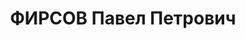 ---
title: ФИРСОВ Павел Петрович
description: "Род. в 1886, Свердловская обл., г. Нижний Тагил, русский. Проживал:\
  \ Свердловская обл., г. Нижний Тагил. Завод № 63, планово-производственный отдел,\
  \ начальник. \n  Арестован 08.08.1937. Приговор: 15.01.1938 – ВМН. Расстрелян 15.01.1938"
---